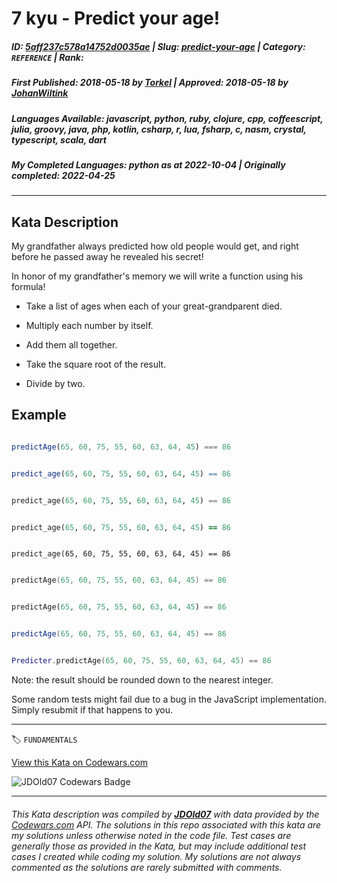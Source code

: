 # 7 kyu - Predict your age!

##### **ID**: [5aff237c578a14752d0035ae](https://www.codewars.com/kata/5aff237c578a14752d0035ae) | **Slug**: [predict-your-age](https://www.codewars.com/kata/5aff237c578a14752d0035ae) | **Category**: `REFERENCE` | **Rank**: <span style="color:white">7 kyu</span>

##### **First Published**: 2018-05-18 ***by*** [Torkel](https://www.codewars.com/users/Torkel) | **Approved**: 2018-05-18 ***by*** [JohanWiltink](https://www.codewars.com/users/JohanWiltink)

##### **Languages Available**: javascript, python, ruby, clojure, cpp, coffeescript, julia, groovy, java, php, kotlin, csharp, r, lua, fsharp, c, nasm, crystal, typescript, scala, dart

##### **My Completed Languages**: python ***as at*** 2022-10-04 | **Originally completed**: 2022-04-25

---

## Kata Description


My grandfather always predicted how old people would get, and right before he passed away he revealed his secret!



In honor of my grandfather's memory we will write a function using his formula!



* Take a list of ages when each of your great-grandparent died.  

* Multiply each number by itself.  

* Add them all together.  

* Take the square root of the result.  

* Divide by two.



## Example



```javascript

predictAge(65, 60, 75, 55, 60, 63, 64, 45) === 86

```

```R

predict_age(65, 60, 75, 55, 60, 63, 64, 45) == 86

```

```python

predict_age(65, 60, 75, 55, 60, 63, 64, 45) == 86

```

```ruby

predict_age(65, 60, 75, 55, 60, 63, 64, 45) == 86

```

```crystal

predict_age(65, 60, 75, 55, 60, 63, 64, 45) == 86

```

```c++

predictAge(65, 60, 75, 55, 60, 63, 64, 45) == 86

```

```php

predictAge(65, 60, 75, 55, 60, 63, 64, 45) == 86

```

```csharp

predictAge(65, 60, 75, 55, 60, 63, 64, 45) == 86

```

```lua

Predicter.predictAge(65, 60, 75, 55, 60, 63, 64, 45) == 86

```







Note: the result should be rounded down to the nearest integer.



Some random tests might fail due to a bug in the JavaScript implementation. Simply resubmit if that happens to you.

---


🏷 `FUNDAMENTALS`


[View this Kata on Codewars.com](https://www.codewars.com/kata/5aff237c578a14752d0035ae)

![](https://www.codewars.com/users/jdold07/badges/large "JDOld07 Codewars Badge")

---

###### *This Kata description was compiled by [**JDOld07**](https://tpstech.dev) with data provided by the [Codewars.com](https://www.codewars.com) API.  The solutions in this repo associated with this kata are my solutions unless otherwise noted in the code file.  Test cases are generally those as provided in the Kata, but may include additional test cases I created while coding my solution.  My solutions are not always commented as the solutions are rarely submitted with comments.*
